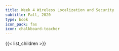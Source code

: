 ```yaml
---
title: Week 4 Wireless Localization and Security
subtitle: Fall, 2020
type: book
icon_pack: fas
icon: chalkboard-teacher
---
```


{{< list_children >}}
